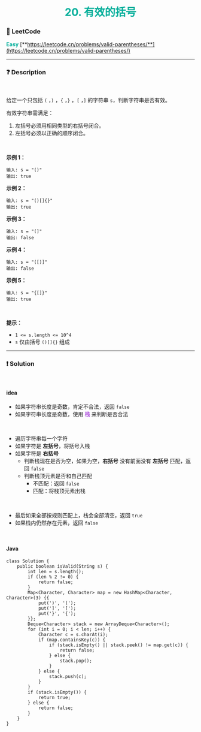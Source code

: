 <h1 style="text-align: center;"> <span style="color: #00AF9B;">20. 有效的括号</span> </h1>

### 🚀 LeetCode

<base target="_blank">

<span style="color: #00AF9B;">**Easy**</span> [**https://leetcode.cn/problems/valid-parentheses/**](https://leetcode.cn/problems/valid-parentheses/)

---

### ❓ Description

<br/>

给定一个只包括 `(` ，`)` ，`{` ，`}` ，`[` ，`]` 的字符串 `s`，判断字符串是否有效。

有效字符串需满足：

1. 左括号必须用相同类型的右括号闭合。
2. 左括号必须以正确的顺序闭合。

<br/>

**示例 1：**

```
输入: s = "()"
输出: true
```

**示例 2：**

```
输入: s = "()[]{}"
输出: true
```

**示例 3：**

```
输入: s = "(]"
输出: false
```

**示例 4：**

```
输入: s = "([)]"
输出: false
```

**示例 5：**

```
输入: s = "{[]}"
输出: true
```

<br/>

**提示：**

* `1 <= s.length <= 10^4`
* `s` 仅由括号 `()[]{}` 组成

---

### ❗ Solution

<br/>

#### idea

* 如果字符串长度是奇数，肯定不合法，返回 `false`
* 如果字符串长度是奇数，使用 <span style="color: #AF52DE;">**栈**</span> 来判断是否合法

<br/>

* 遍历字符串每一个字符
* 如果字符是 **左括号**，将括号入栈
* 如果字符是 **右括号**
    * 判断栈现在是否为空，如果为空，**右括号** 没有前面没有 **左括号** 匹配，返回 `false`
    * 判断栈顶元素是否和自己匹配
        * 不匹配：返回 `false`
        * 匹配：将栈顶元素出栈

<br/>

* 最后如果全部按规则匹配上，栈会全部清空，返回 `true`
* 如果栈内仍然存在元素，返回 `false`

<br/>

#### Java

```
class Solution {
    public boolean isValid(String s) {
        int len = s.length();
        if (len % 2 != 0) {
            return false;
        }
        Map<Character, Character> map = new HashMap<Character, Character>(3) {{
            put(')', '(');
            put(']', '[');
            put('}', '{');
        }};
        Deque<Character> stack = new ArrayDeque<Character>();
        for (int i = 0; i < len; i++) {
            Character c = s.charAt(i);
            if (map.containsKey(c)) {
                if (stack.isEmpty() || stack.peek() != map.get(c)) {
                    return false;
                } else {
                    stack.pop();
                }
            } else {
                stack.push(c);
            }
        }
        if (stack.isEmpty()) {
            return true;
        } else {
            return false;
        }
    }
}
```
